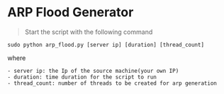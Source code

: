 # ARP Flood Generator

>Start the script with the following command
```
sudo python arp_flood.py [server ip] [duration] [thread_count]
```
where
 
	- server ip: the Ip of the source machine(your own IP)
	- duration: time duration for the script to run
	- thread_count: number of threads to be created for arp generation